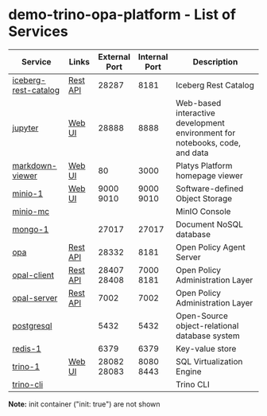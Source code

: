 # demo-trino-opa-platform - List of Services

| Service | Links | External<br>Port | Internal<br>Port | Description
|--------------|------|------|------|------------
|[iceberg-rest-catalog](./documentation/services/iceberg-rest-catalog )|[Rest API](http://192.168.1.112:28287/v1/namespaces)|28287<br>|8181<br>|Iceberg Rest Catalog
|[jupyter](./documentation/services/jupyter )|[Web UI](http://192.168.1.112:28888)|28888<br>|8888<br>|Web-based interactive development environment for notebooks, code, and data
|[markdown-viewer](./documentation/services/markdown-viewer )|[Web UI](http://192.168.1.112:80)|80<br>|3000<br>|Platys Platform homepage viewer
|[minio-1](./documentation/services/minio )|[Web UI](http://192.168.1.112:9010)|9000<br>9010<br>|9000<br>9010<br>|Software-defined Object Storage
|[minio-mc](./documentation/services/minio )||||MinIO Console
|[mongo-1](./documentation/services/mongodb )||27017<br>|27017<br>|Document NoSQL database
|[opa](./documentation/services/opa )|[Rest API](http://192.168.1.112:28332/v1/policies)|28332<br>|8181<br>|Open Policy Agent Server
|[opal-client](./documentation/services/opal )|[Rest API](http://192.168.1.112:28407)|28407<br>28408<br>|7000<br>8181<br>|Open Policy Administration Layer
|[opal-server](./documentation/services/opal )|[Rest API](http://192.168.1.112:7002)|7002<br>|7002<br>|Open Policy Administration Layer
|[postgresql](./documentation/services/postgresql )||5432<br>|5432<br>|Open-Source object-relational database system
|[redis-1](./documentation/services/redis )||6379<br>|6379<br>|Key-value store
|[trino-1](./documentation/services/trino )|[Web UI](https://192.168.1.112:28083/ui/preview)|28082<br>28083<br>|8080<br>8443<br>|SQL Virtualization Engine
|[trino-cli](./documentation/services/trino )||||Trino CLI|

**Note:** init container ("init: true") are not shown